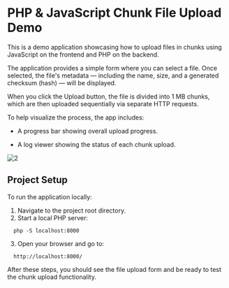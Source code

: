 # PHP & JavaScript Chunk File Upload Demo

This is a demo application showcasing how to upload files in chunks using JavaScript on the frontend and PHP on the backend.

The application provides a simple form where you can select a file. Once selected, the file's metadata — including the name, size, and a generated checksum (hash) — will be displayed.

When you click the Upload button, the file is divided into 1 MB chunks, which are then uploaded sequentially via separate HTTP requests.

To help visualize the process, the app includes:

* A progress bar showing overall upload progress.

* A log viewer showing the status of each chunk upload.
  
![2](https://github.com/user-attachments/assets/f9c3d94c-0767-4e1f-922c-d33165bb0a44)


## Project Setup
To run the application locally:
1. Navigate to the project root directory.
2. Start a local PHP server:
```
  php -S localhost:8000
```
3. Open your browser and go to:
```
  http://localhost:8000/
```

After these steps, you should see the file upload form and be ready to test the chunk upload functionality.




